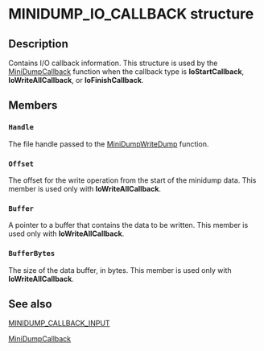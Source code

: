 # MINIDUMP_IO_CALLBACK structure

## Description

Contains I/O callback information. This structure is used by the [MiniDumpCallback](https://learn.microsoft.com/windows/desktop/api/minidumpapiset/nc-minidumpapiset-minidump_callback_routine) function when the callback type is **IoStartCallback**, **IoWriteAllCallback**, or **IoFinishCallback**.

## Members

### `Handle`

The file handle passed to the [MiniDumpWriteDump](https://learn.microsoft.com/windows/desktop/api/minidumpapiset/nf-minidumpapiset-minidumpwritedump) function.

### `Offset`

The offset for the write operation from the start of the minidump data. This member is used only with **IoWriteAllCallback**.

### `Buffer`

A pointer to a buffer that contains the data to be written. This member is used only with **IoWriteAllCallback**.

### `BufferBytes`

The size of the data buffer, in bytes. This member is used only with **IoWriteAllCallback**.

## See also

[MINIDUMP_CALLBACK_INPUT](https://learn.microsoft.com/windows/win32/api/minidumpapiset/ns-minidumpapiset-minidump_callback_input)

[MiniDumpCallback](https://learn.microsoft.com/windows/desktop/api/minidumpapiset/nc-minidumpapiset-minidump_callback_routine)
